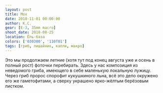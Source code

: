 ```yaml
---
layout: post
title: Мох
date: 2018-11-01 00:00:00
author: К.С.
gear: [E-3, 35mm macro]
shoot_date: 2018-08-25
location: Ёль-база
colors: ['030300', '110f01']
tags: [гриб, лишайник, капли, макро]
---
```

Это мы продолжаем летние (хотя тут под конец августа уже и осень в полный рост) фоточки перебирать. Здесь у нас композиция из неведомого гриба, имеющего в себе маленькую локальную лужицу. Через гриб пророс спорофит кукушкиного льна, всё это дело окружено его же гаметофитами, а сверху украшено ярко-жёлтым берёзовым листком.
